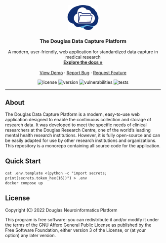 <!-- PROJECT LOGO -->
<div align="center">
  <a href="https://github.com/DouglasNeuroInformatics/DouglasDataCapturePlatform">
    <img src=".github/assets/logo.png" alt="Logo" width="100" >
  </a>
  <h3 align="center">The Douglas Data Capture Platform</h3>
  <p align="center">
    A modern, user-friendly, web application for standardized data capture in medical research
    <br />
    <a href="https://douglasneuroinformatics.github.io/DouglasDataCapturePlatform">
      <strong>Explore the docs »
      </strong>
    </a>
    <br />
    <br />
    <a href="https://github.com/DouglasNeuroInformatics/DouglasDataCapturePlatform">View Demo</a>
    ·
    <a href="https://github.com/DouglasNeuroInformatics/DouglasDataCapturePlatform/issues">Report Bug</a>
    ·
    <a href="https://github.com/DouglasNeuroInformatics/DouglasDataCapturePlatform/issues">Request Feature</a>
  </p>
</div>

<!-- PROJECT SHIELDS -->
<div align="center">

  ![license][license-shield]
  ![version][version-shield]
  ![vulnerabilities][vulnerabilities-shield]
  ![tests][tests-shield]
  
</div>
<hr />

## About

The Douglas Data Capture Platform is a modern, easy-to-use web application designed to enable the continuous collection and storage of research data. It was developed to meet the specific needs of clinical researchers at the Douglas Research Centre, one of the world’s leading mental health research institutions. However, it is fully open-source and can be easily adapted for use by other research institutions and organizations. This repository is a monorepo containing all source code for the application. 

## Quick Start

```shell
cat .env.template <(python -c "import secrets; print(secrets.token_hex(16))") > .env
docker compose up
```

## License

Copyright (C) 2022 Douglas Neuroinformatics Platform

This program is free software: you can redistribute it and/or modify
it under the terms of the GNU Affero General Public License as published by
the Free Software Foundation, either version 3 of the License, or
(at your option) any later version.

<!-- MARKDOWN LINKS & IMAGES -->
[license-shield]: https://img.shields.io/github/license/DouglasNeuroInformatics/DouglasDataCapturePlatform
[version-shield]: https://img.shields.io/github/package-json/v/DouglasNeuroInformatics/DouglasDataCapturePlatform
[vulnerabilities-shield]: https://img.shields.io/snyk/vulnerabilities/github/DouglasNeuroInformatics/DouglasDataCapturePlatform
[tests-shield]: https://github.com/DouglasNeuroInformatics/DouglasDataCapturePlatform/actions/workflows/main.yml/badge.svg